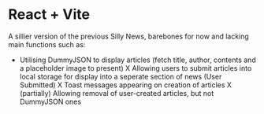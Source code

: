 # React + Vite

A sillier version of the previous Silly News, barebones for now and lacking main functions such as:
- Utilising DummyJSON to display articles (fetch title, author, contents and a placeholder image to present)
X Allowing users to submit articles into local storage for display into a seperate section of news (User Submitted)
X Toast messages appearing on creation of articles
X (partially) Allowing removal of user-created articles, but not DummyJSON ones
